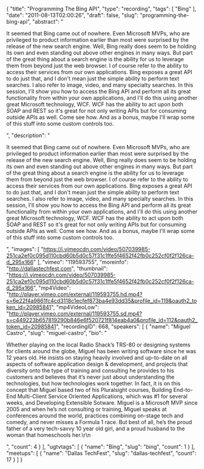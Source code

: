 {
  "title": "Programming The Bing API",
  "type": "recording",
  "tags": [
    "Bing"
  ],
  "date": "2011-08-13T02:00:26",
  "draft": false,
  "slug": "programming-the-bing-api",
  "abstract": "<p>It seemed that Bing came out of nowhere. Even Microsoft MVPs, who are privileged to product information earlier than most were surprised by the release of the new search engine. Well, Bing really does seem to be holding its own and even standing out above other engines in many ways. But part of the great thing about a search engine is the ability for us to leverage them from beyond just the web browser. I of course refer to the ability to access their services from our own applications. Bing exposes a great API to do just that, and I don't mean just the simple ability to perform text searches. I also refer to image, video, and many specialty searches. In this session, I'll show you how to access the Bing API and perform all its great functionality from within your own applications, and I'll do this using another great Microsoft technology, WCF. WCF has the ability to act upon both SOAP and REST so it's great for not only writing APIs but for consuming outside APIs as well. Come see how. And as a bonus, maybe I'll wrap some of this stuff into some custom controls too.</p>",
  "description": "<p>It seemed that Bing came out of nowhere. Even Microsoft MVPs, who are privileged to product information earlier than most were surprised by the release of the new search engine. Well, Bing really does seem to be holding its own and even standing out above other engines in many ways. But part of the great thing about a search engine is the ability for us to leverage them from beyond just the web browser. I of course refer to the ability to access their services from our own applications. Bing exposes a great API to do just that, and I don't mean just the simple ability to perform text searches. I also refer to image, video, and many specialty searches. In this session, I'll show you how to access the Bing API and perform all its great functionality from within your own applications, and I'll do this using another great Microsoft technology, WCF. WCF has the ability to act upon both SOAP and REST so it's great for not only writing APIs but for consuming outside APIs as well. Come see how. And as a bonus, maybe I'll wrap some of this stuff into some custom controls too.</p>",
  "images": [
    "https://i.vimeocdn.com/video/507039985-251ca2ef0c095d110cbd60b5d0c57f31c1ffe5f4652f42fb0c252cf0f2f126ca-d_295x166"
  ],
  "vimeo": "119593755",
  "moreinfo": "http://dallastechfest.com",
  "thumbnail": "https://i.vimeocdn.com/video/507039985-251ca2ef0c095d110cbd60b5d0c57f31c1ffe5f4652f42fb0c252cf0f2f126ca-d_295x166",
  "mp4Video": "http://player.vimeo.com/external/119593755.hd.mp4?s=6e22f4a9861fc4cd3118c1ecfef873ba4e93dd35&profile_id=119&oauth2_token_id=20985841",
  "mp4VideoLow": "http://player.vimeo.com/external/119593755.sd.mp4?s=c449223b657819290b846e6f520721f814eab4a0&profile_id=112&oauth2_token_id=20985841",
  "recordingID": 668,
  "speakers": [
    {
      "name": "Miguel Castro",
      "slug": "miguel-castro",
      "bio": "<p>Whether playing on the local Radio Shack’s TRS-80 or designing systems for clients around the globe, Miguel has been writing software since he was 12 years old. He insists on staying heavily involved and up-to-date on all aspects of software application design & development, and projects that diversity onto the type of training and consulting he provides to his customers and believes that it’s never just about understanding the technologies, but how technologies work together. In fact, it is on this concept that Miguel based two of his Pluralsight courses, Building End-to-End Multi-Client Service Oriented Applications, which was #1 for several weeks, and Developing Extensible Sotware. Miguel is a Microsoft MVP since 2005 and when he’s not consulting or training, Miguel speaks at conferences around the world, practices combining on-stage tech and comedy, and never misses a Formula 1 race. But best of all, he’s the proud father of a very tech-savvy 10 year old girl, and a proud husband to the woman that homeschools her.\r\n</p>",
      "count": 4
    }
  ],
  "ugtvtags": [
    {
      "name": "Bing",
      "slug": "bing",
      "count": 1
    }
  ],
  "meetups": [
    {
      "name": "Dallas TechFest",
      "slug": "dallas-techfest",
      "count": 17
    }
  ]
}